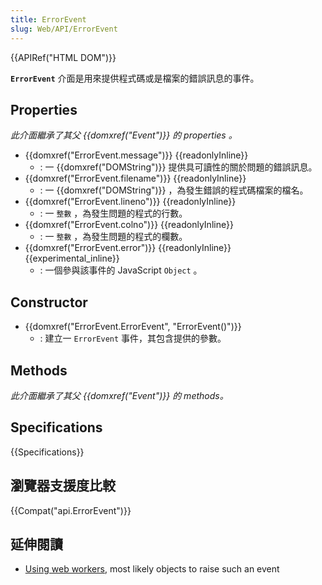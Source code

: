```yaml
---
title: ErrorEvent
slug: Web/API/ErrorEvent
---
```

{{APIRef("HTML DOM")}}

**`ErrorEvent`** 介面是用來提供程式碼或是檔案的錯誤訊息的事件。

## Properties

_此介面繼承了其父 {{domxref("Event")}} 的 properties 。_

- {{domxref("ErrorEvent.message")}} {{readonlyInline}}
  - : 一 {{domxref("DOMString")}} 提供具可讀性的關於問題的錯誤訊息。
- {{domxref("ErrorEvent.filename")}} {{readonlyInline}}
  - : 一 {{domxref("DOMString")}} ，為發生錯誤的程式碼檔案的檔名。
- {{domxref("ErrorEvent.lineno")}} {{readonlyInline}}
  - : 一 `整數` ，為發生問題的程式的行數。
- {{domxref("ErrorEvent.colno")}} {{readonlyInline}}
  - : 一 `整數` ，為發生問題的程式的欄數。
- {{domxref("ErrorEvent.error")}} {{readonlyInline}} {{experimental_inline}}
  - : 一個參與該事件的 JavaScript `Object` 。

## Constructor

- {{domxref("ErrorEvent.ErrorEvent", "ErrorEvent()")}}
  - : 建立一 `ErrorEvent` 事件，其包含提供的參數。

## Methods

_此介面繼承了其父 {{domxref("Event")}} 的 methods。_

## Specifications

{{Specifications}}

## 瀏覽器支援度比較

{{Compat("api.ErrorEvent")}}

## 延伸閱讀

- [Using web workers](/zh-TW/docs/Web/Guide/Performance/Using_web_workers), most likely objects to raise such an event
